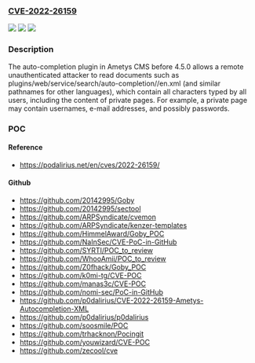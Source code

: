 ### [CVE-2022-26159](https://cve.mitre.org/cgi-bin/cvename.cgi?name=CVE-2022-26159)
![](https://img.shields.io/static/v1?label=Product&message=n%2Fa&color=blue)
![](https://img.shields.io/static/v1?label=Version&message=n%2Fa&color=blue)
![](https://img.shields.io/static/v1?label=Vulnerability&message=n%2Fa&color=brighgreen)

### Description

The auto-completion plugin in Ametys CMS before 4.5.0 allows a remote unauthenticated attacker to read documents such as plugins/web/service/search/auto-completion/<domain>/en.xml (and similar pathnames for other languages), which contain all characters typed by all users, including the content of private pages. For example, a private page may contain usernames, e-mail addresses, and possibly passwords.

### POC

#### Reference
- https://podalirius.net/en/cves/2022-26159/

#### Github
- https://github.com/20142995/Goby
- https://github.com/20142995/sectool
- https://github.com/ARPSyndicate/cvemon
- https://github.com/ARPSyndicate/kenzer-templates
- https://github.com/HimmelAward/Goby_POC
- https://github.com/NaInSec/CVE-PoC-in-GitHub
- https://github.com/SYRTI/POC_to_review
- https://github.com/WhooAmii/POC_to_review
- https://github.com/Z0fhack/Goby_POC
- https://github.com/k0mi-tg/CVE-POC
- https://github.com/manas3c/CVE-POC
- https://github.com/nomi-sec/PoC-in-GitHub
- https://github.com/p0dalirius/CVE-2022-26159-Ametys-Autocompletion-XML
- https://github.com/p0dalirius/p0dalirius
- https://github.com/soosmile/POC
- https://github.com/trhacknon/Pocingit
- https://github.com/youwizard/CVE-POC
- https://github.com/zecool/cve

